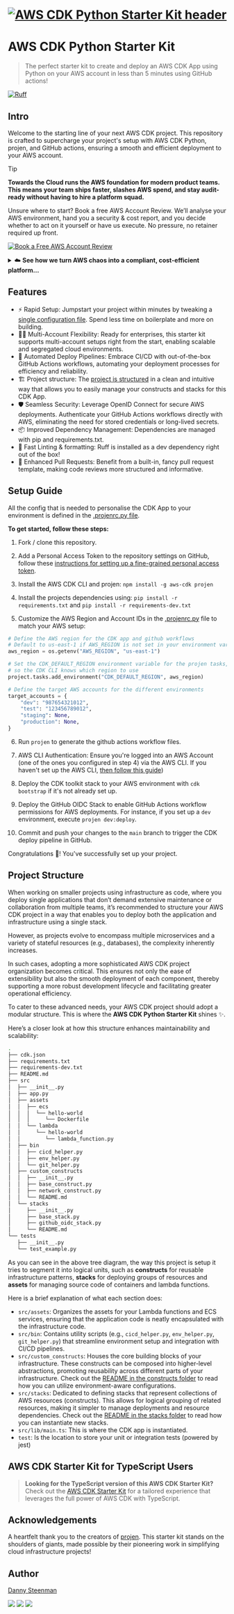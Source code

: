 # [![AWS CDK Python Starter Kit header](./icons/github-title-banner.png)](https://towardsthecloud.com)

# AWS CDK Python Starter Kit

> The perfect starter kit to create and deploy an AWS CDK App using Python on your AWS account in less than 5 minutes using GitHub actions!

[![Ruff](https://img.shields.io/endpoint?url=https://raw.githubusercontent.com/astral-sh/ruff/main/assets/badge/v2.json)](https://github.com/astral-sh/ruff)

## Intro

Welcome to the starting line of your next AWS CDK project. This repository is crafted to supercharge your project's setup with AWS CDK Python, projen, and GitHub actions, ensuring a smooth and efficient deployment to your AWS account.

<!-- TIP-LIST:START -->
> [!TIP]
> **Towards the Cloud runs the AWS foundation for modern product teams. This means your team ships faster, slashes AWS spend, and stay audit-ready without having to hire a platform squad.**
>
> Unsure where to start? Book a free AWS Account Review. We’ll analyse your AWS environment, hand you a security & cost report, and you decide whether to act on it yourself or have us execute. No pressure, no retainer required up front.
>
> <a href="https://cal.com/towardsthecloud/aws-account-review"><img alt="Book a Free AWS Account Review" src="https://img.shields.io/badge/Book%20A%20Free%20AWS%20Account%20Review-success.svg?style=for-the-badge"/></a>
>
> <details>
> <summary>☁️ <strong>See how we turn AWS chaos into a compliant, cost-efficient platform…</strong></summary>
> <br/>
>
> ### The problem: AWS complexity compounds fast
>
> Ad‑hoc builds become 40–60% overspend, unmonitored security gaps put customer data at risk, and engineers burn out running infrastructure instead of shipping products.
>
> ### Our managed foundation keeps you moving forward
>
> - ✅ **Compliant Landing Zone** – [Multi-account AWS CDK deployment](https://towardsthecloud.com/services/aws-landing-zone) with 100% [CIS benchmark](https://docs.aws.amazon.com/securityhub/latest/userguide/cis-aws-foundations-benchmark.html) coverage,
> centralized logging, and SSO-ready access control.
> - ✅ **Production-ready CDK components** – Pre-hardened building blocks so teams launch new services without reinventing best practices.
> - ✅ **CI/CD with safe rollbacks** – GitOps workflows and governed pipelines that let you release faster with confidence.
> - ✅ **Quarterly cost & security reviews** – [Cost Optimisation](https://towardsthecloud.com/services/aws-cost-optimization) plus [Security Reviews](https://towardsthecloud.com/services/aws-security-review)
> delivered proactively.
> - ✅ **Fractional Cloud Engineer** – On-demand expertise from an architect who implemented enterprise-grade AWS infrastructure for over a decade.
>
> ### Outcomes our customers see
>
> - **30%+ lower AWS bill** – Continuous oversight prevents expensive drift ([30–60% documented savings](https://towardsthecloud.com/services/aws-cost-optimization#case-study)).
> - **SOC 2 / HIPAA acceleration** – Guardrails, logging, and evidence packs ready on day one.
> - **Audit-ready every quarter** – Automated monitoring plus recurring reviews keep findings under control.
> - **Faster product velocity** – Engineers build features, not managing infrastructure.
> - **Headcount leverage** – A [flexible retainer](https://towardsthecloud.com/pricing) replaces the cost of a full-time platform team.
>
> **Proof:** Y Combinator startup Accolade used our Landing Zone to [earn SOC 2 in record time](https://towardsthecloud.com/blog/aws-landing-zone-case-study-accolade):
>
> *“We achieved a perfect security score in days, not months.”* — Galen Simmons, CEO
>
> Ready to see where your AWS account stands? Grab a spot while they’re available:
>
> <a href="https://cal.com/towardsthecloud/aws-account-review"><img alt="Book a Free AWS Account Review" src="https://img.shields.io/badge/Book%20A%20Free%20AWS%20Account%20Review-success.svg?style=for-the-badge"/></a>
>
> </details>
<!-- TIP-LIST:END -->

## Features

- ⚡ Rapid Setup: Jumpstart your project within minutes by tweaking a [single configuration file](./.projenrc.py). Spend less time on boilerplate and more on building.
- 🤹‍♂️ Multi-Account Flexibility: Ready for enterprises, this starter kit supports multi-account setups right from the start, enabling scalable and segregated cloud environments.
- 🤖 Automated Deploy Pipelines: Embrace CI/CD with out-of-the-box GitHub Actions workflows, automating your deployment processes for efficiency and reliability.
- 🏗️ Project structure: The [project is structured](#project-structure) in a clean and intuitive way that allows you to easily manage your constructs and stacks for this CDK App.
- 🛡️ Seamless Security: Leverage OpenID Connect for secure AWS deployments. Authenticate your GitHub Actions workflows directly with AWS, eliminating the need for stored credentials or long-lived secrets.
- 📦 Improved Dependency Management: Dependencies are managed with pip and requirements.txt.
- 📏 Fast Linting & formatting: Ruff is installed as a dev dependency right out of the box!
- 🚀 Enhanced Pull Requests: Benefit from a built-in, fancy pull request template, making code reviews more structured and informative.

## Setup Guide

All the config that is needed to personalise the CDK App to your environment is defined in the [.projenrc.py file](./.projenrc.py).

**To get started, follow these steps:**

1. Fork / clone this repository.

2. Add a Personal Access Token to the repository settings on GitHub, follow these [instructions for setting up a fine-grained personal access token](https://projen.io/docs/integrations/github/#fine-grained-personal-access-token-beta).

3. Install the AWS CDK CLI and projen: `npm install -g aws-cdk projen`

4. Install the projects dependencies using: `pip install -r requirements.txt` and `pip install -r requirements-dev.txt`

5. Customize the AWS Region and Account IDs in the [.projenrc.py](./.projenrc.py) file to match your AWS setup:

```python
# Define the AWS region for the CDK app and github workflows
# Default to us-east-1 if AWS_REGION is not set in your environment variables
aws_region = os.getenv("AWS_REGION", "us-east-1")

# Set the CDK_DEFAULT_REGION environment variable for the projen tasks,
# so the CDK CLI knows which region to use
project.tasks.add_environment("CDK_DEFAULT_REGION", aws_region)

# Define the target AWS accounts for the different environments
target_accounts = {
    "dev": "987654321012",
    "test": "123456789012",
    "staging": None,
    "production": None,
}
```

6. Run `projen` to generate the github actions workflow files.

7. AWS CLI Authentication: Ensure you're logged into an AWS Account (one of the ones you configured in step 4) via the AWS CLI. If you haven't set up the AWS CLI, [then follow this guide](https://towardsthecloud.com/set-up-aws-cli-aws-sso))

8. Deploy the CDK toolkit stack to your AWS environment with `cdk bootstrap` if it's not already set up.

9. Deploy the GitHub OIDC Stack to enable GitHub Actions workflow permissions for AWS deployments. For instance, if you set up a `dev` environment, execute `projen dev:deploy`.

10. Commit and push your changes to the `main` branch to trigger the CDK deploy pipeline in GitHub.

Congratulations 🎉! You've successfully set up your project.

## Project Structure

When working on smaller projects using infrastructure as code, where you deploy single applications that don’t demand extensive maintenance or collaboration from multiple teams, it’s recommended to structure your AWS CDK project in a way that enables you to deploy both the application and infrastructure using a single stack.

However, as projects evolve to encompass multiple microservices and a variety of stateful resources (e.g., databases), the complexity inherently increases.

In such cases, adopting a more sophisticated AWS CDK project organization becomes critical. This ensures not only the ease of extensibility but also the smooth deployment of each component, thereby supporting a more robust development lifecycle and facilitating greater operational efficiency.

To cater to these advanced needs, your AWS CDK project should adopt a modular structure. This is where the **AWS CDK Python Starter Kit** shines ✨.

Here’s a closer look at how this structure enhances maintainability and scalability:

```bash
.
├── cdk.json
├── requirements.txt
├── requirements-dev.txt
├── README.md
├── src
│  ├── __init__.py
│  ├── app.py
│  ├── assets
│  │  ├── ecs
│  │  │  └── hello-world
│  │  │     └── Dockerfile
│  │  └── lambda
│  │     └── hello-world
│  │        └── lambda_function.py
│  ├── bin
│  │  ├── cicd_helper.py
│  │  ├── env_helper.py
│  │  └── git_helper.py
│  ├── custom_constructs
│  │  ├── __init__.py
│  │  ├── base_construct.py
│  │  ├── network_construct.py
│  │  └── README.md
│  └── stacks
│     ├── __init__.py
│     ├── base_stack.py
│     ├── github_oidc_stack.py
│     └── README.md
└── tests
   ├── __init__.py
   └── test_example.py
```

As you can see in the above tree diagram, the way this project is setup it tries to segment it into logical units, such as **constructs** for reusable infrastructure patterns, **stacks** for deploying groups of resources and **assets** for managing source code of containers and lambda functions.

Here is a brief explanation of what each section does:

- `src/assets`: Organizes the assets for your Lambda functions and ECS services, ensuring that the application code is neatly encapsulated with the infrastructure code.
- `src/bin`: Contains utility scripts (e.g., `cicd_helper.py`, `env_helper.py`, `git_helper.py`) that streamline environment setup and integration with CI/CD pipelines.
- `src/custom_constructs`: Houses the core building blocks of your infrastructure. These constructs can be composed into higher-level abstractions, promoting reusability across different parts of your infrastructure. Check out the [README in the constructs folder](./src/custom_constructs/README.md) to read how you can utilize environment-aware configurations.
- `src/stacks`: Dedicated to defining stacks that represent collections of AWS resources (constructs). This allows for logical grouping of related resources, making it simpler to manage deployments and resource dependencies. Check out the [README in the stacks folder](./src/stacks/README.md) to read how you can instantiate new stacks.
- `src/lib/main.ts`: This is where the CDK app is instantiated.
- `test`: Is the location to store your unit or integration tests (powered by jest)

## AWS CDK Starter Kit for TypeScript Users

> **Looking for the TypeScript version of this AWS CDK Starter Kit?** Check out the [AWS CDK Starter Kit](https://github.com/towardsthecloud/aws-cdk-starter-kit) for a tailored experience that leverages the full power of AWS CDK with TypeScript.

## Acknowledgements

A heartfelt thank you to the creators of [projen](https://github.com/projen/projen). This starter kit stands on the shoulders of giants, made possible by their pioneering work in simplifying cloud infrastructure projects!

## Author

[Danny Steenman](https://towardsthecloud.com/about)

[![](https://img.shields.io/badge/LinkedIn-0077B5?style=for-the-badge&logo=linkedin&logoColor=white)](https://www.linkedin.com/company/towardsthecloud)
[![](https://img.shields.io/badge/X-000000?style=for-the-badge&logo=x&logoColor=white)](https://twitter.com/dannysteenman)
[![](https://img.shields.io/badge/GitHub-2b3137?style=for-the-badge&logo=github&logoColor=white)](https://github.com/towardsthecloud)
